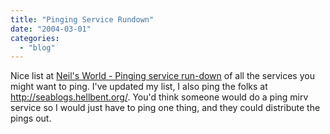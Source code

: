 ```yaml
---
title: "Pinging Service Rundown"
date: "2004-03-01"
categories: 
  - "blog"
---
```


Nice list at [Neil's World - Pinging service run-down](http://www.neilturner.me.uk/2004/Jan/30/pinging_service_rundown.html "Neil's World - Pinging service run-down") of all the services you might want to ping. I've updated my list, I also ping the folks at http://seablogs.hellbent.org/. You'd think someone would do a ping mirv service so I would just have to ping one thing, and they could distribute the pings out.

